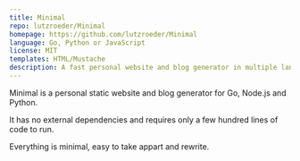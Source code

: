 ```yaml
---
title: Minimal
repo: lutzroeder/Minimal
homepage: https://github.com/lutzroeder/Minimal
language: Go, Python or JavaScript
license: MIT
templates: HTML/Mustache
description: A fast personal website and blog generator in multiple languages without external dependencies.
---
```


Minimal is a personal static website and blog generator for Go, Node.js and Python. 

It has no external dependencies and requires only a few hundred lines of code to run.

Everything is minimal, easy to take appart and rewrite.

